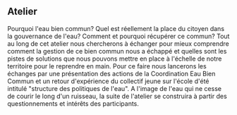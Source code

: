 ## Atelier

Pourquoi l'eau bien commun? Quel est réellement la place du citoyen dans la gouvernance de l'eau? Comment et pourquoi récupérer ce commun? Tout au long de cet atelier nous chercherons à échanger pour mieux comprendre comment la gestion de ce bien commun nous a échappé et quelles sont les pistes de solutions que nous pouvons mettre en place à l'échelle de notre territoire pour le reprendre en main.
Pour ce faire nous lancerons les échanges par une présentation des actions de la Coordination Eau Bien Commun et un retour d'expérience du collectif jeune sur l'école d'été intitulé "structure des politiques de l'eau". A l'image de l'eau qui ne cesse de courir le long d'un ruisseau, la suite de l'atelier se construira à partir des questionnements et intérêts des participants.

